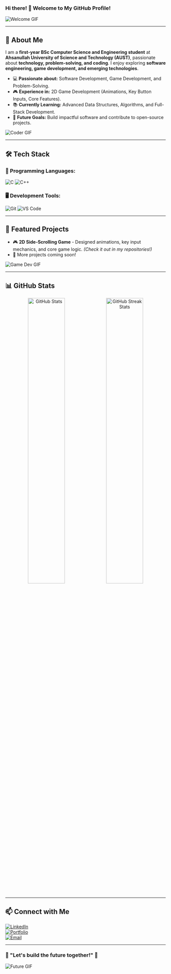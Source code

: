 ### Hi there! 👋 Welcome to My GitHub Profile!

![Welcome GIF](https://media.giphy.com/media/hvRJCLFzcasrR4ia7z/giphy.gif)



---

## 🚀 About Me

I am a **first-year BSc Computer Science and Engineering student** at **Ahsanullah University of Science and Technology (AUST)**, passionate about **technology, problem-solving, and coding**. I enjoy exploring **software engineering, game development, and emerging technologies**.

- 💻 **Passionate about:** Software Development, Game Development, and Problem-Solving.
- 🎮 **Experience in:** 2D Game Development (Animations, Key Button Inputs, Core Features).
- 📚 **Currently Learning:** Advanced Data Structures, Algorithms, and Full-Stack Development.
- 🚀 **Future Goals:** Build impactful software and contribute to open-source projects.

![Coder GIF](https://media.giphy.com/media/qgQUggAC3Pfv687qPC/giphy.gif)

---

## 🛠️ Tech Stack

### 🚀 Programming Languages:
![C](https://img.shields.io/badge/C-00599C?style=for-the-badge&logo=c&logoColor=white)
![C++](https://img.shields.io/badge/C++-00599C?style=for-the-badge&logo=c%2B%2B&logoColor=white)

### 🖥️ Development Tools:
![Git](https://img.shields.io/badge/Git-F05032?style=for-the-badge&logo=git&logoColor=white)
![VS Code](https://img.shields.io/badge/VS%20Code-007ACC?style=for-the-badge&logo=visual-studio-code&logoColor=white)

---

## 📌 Featured Projects

- 🎮 **2D Side-Scrolling Game** - Designed animations, key input mechanics, and core game logic. *(Check it out in my repositories!)*
- 🚀 More projects coming soon!

![Game Dev GIF](https://media.giphy.com/media/1oF1KAEYvmXBMo6uTS/giphy.gif)

---

## 📊 GitHub Stats

<p align="center">
  <img src="https://github-readme-stats.vercel.app/api?username=yourusername&show_icons=true&theme=tokyonight" width="48%" alt="GitHub Stats" />
  <img src="https://github-readme-streak-stats.herokuapp.com/?user=yourusername&theme=tokyonight" width="48%" alt="GitHub Streak Stats" />
</p>

---

## 📫 Connect with Me

[![LinkedIn](https://img.shields.io/badge/LinkedIn-0077B5?style=for-the-badge&logo=linkedin&logoColor=white)](https://www.linkedin.com/in/yourprofile)  
[![Portfolio](https://img.shields.io/badge/Portfolio-24292e?style=for-the-badge&logo=github&logoColor=white)](https://yourportfolio.com)  
[![Email](https://img.shields.io/badge/Email-D14836?style=for-the-badge&logo=gmail&logoColor=white)](mailto:your.email@example.com)

---

### 🌟 "Let's build the future together!" 🚀
 
  ![Future GIF](https://media.giphy.com/media/dWesBcTLavkZuG35MI/giphy.gif)

